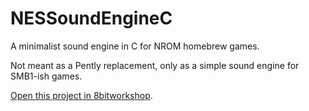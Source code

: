 NESSoundEngineC
=====
A minimalist sound engine in C for NROM homebrew games.

Not meant as a Pently replacement, only as a simple sound engine for SMB1-ish games.

[Open this project in 8bitworkshop](http://8bitworkshop.com/redir.html?platform=nes&githubURL=https%3A%2F%2Fgithub.com%2Fadrian09011%2FNESSoundEngineC&file=music.c).
